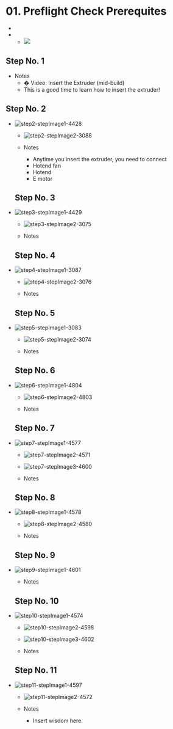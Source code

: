 # 01. Preflight Check Prerequites

   -
   -    - ![](https://d17kynu4zpq5hy.cloudfront.net/igi/imade3d/1nEWeUmIBER3QNYy.medium)


  ## Step No. 1


   - Notes
     - � Video: Insert the Extruder (mid-build)
     - This is a good time to learn how to insert the extruder!

  ## Step No. 2

- ![step2-stepImage1-4428](https://d17kynu4zpq5hy.cloudfront.net/igi/imade3d/buyHaiLJQblPSLRP.medium)
     - ![step2-stepImage2-3088](https://d17kynu4zpq5hy.cloudfront.net/igi/imade3d/oRjbNFgEx3CKAmXu.medium)

   - Notes
     - Anytime you insert the extruder, you need to connect
     - Hotend fan
     - Hotend
     - E motor

  ## Step No. 3

- ![step3-stepImage1-4429](https://d17kynu4zpq5hy.cloudfront.net/igi/imade3d/MaRjUKrWcGKcAkPH.medium)
     - ![step3-stepImage2-3075](https://d17kynu4zpq5hy.cloudfront.net/igi/imade3d/gQctVlKYMqAN5ZWa.medium)

   - Notes

  ## Step No. 4

- ![step4-stepImage1-3087](https://d17kynu4zpq5hy.cloudfront.net/igi/imade3d/UXKMGpMOqZTpSbvN.medium)
     - ![step4-stepImage2-3076](https://d17kynu4zpq5hy.cloudfront.net/igi/imade3d/iyPB3tFvbGwTqA3R.medium)

   - Notes

  ## Step No. 5

- ![step5-stepImage1-3083](https://d17kynu4zpq5hy.cloudfront.net/igi/imade3d/fFEjFAwpJO53aScL.medium)
     - ![step5-stepImage2-3074](https://d17kynu4zpq5hy.cloudfront.net/igi/imade3d/3ZGpaOqdga4qGVA1.medium)

   - Notes

  ## Step No. 6

- ![step6-stepImage1-4804](https://d17kynu4zpq5hy.cloudfront.net/igi/imade3d/rDlf3bIlaCyXMgEo.medium)
     - ![step6-stepImage2-4803](https://d17kynu4zpq5hy.cloudfront.net/igi/imade3d/oXLFpdQCbpFngjpI.medium)

   - Notes

  ## Step No. 7

- ![step7-stepImage1-4577](https://d17kynu4zpq5hy.cloudfront.net/igi/imade3d/22FlN1iZipMZBKNk.medium)
     - ![step7-stepImage2-4571](https://d17kynu4zpq5hy.cloudfront.net/igi/imade3d/2yREBpVIdDm2QptT.medium)
     - ![step7-stepImage3-4600](https://d17kynu4zpq5hy.cloudfront.net/igi/imade3d/JcYkArS1V3X1mGtd.medium)

   - Notes

  ## Step No. 8

- ![step8-stepImage1-4578](https://d17kynu4zpq5hy.cloudfront.net/igi/imade3d/ZAun1xV651qS3c4V.medium)
     - ![step8-stepImage2-4580](https://d17kynu4zpq5hy.cloudfront.net/igi/imade3d/cJwFsWDmHnnvWlUV.medium)

   - Notes

  ## Step No. 9

- ![step9-stepImage1-4601](https://d17kynu4zpq5hy.cloudfront.net/igi/imade3d/VV2DQVSaiHIP4UcT.medium)

   - Notes

  ## Step No. 10

- ![step10-stepImage1-4574](https://d17kynu4zpq5hy.cloudfront.net/igi/imade3d/Whek1pDLuxyYTORx.medium)
     - ![step10-stepImage2-4598](https://d17kynu4zpq5hy.cloudfront.net/igi/imade3d/eBrAkJaNQHSQTPkf.medium)
     - ![step10-stepImage3-4602](https://d17kynu4zpq5hy.cloudfront.net/igi/imade3d/4ljUBkwMumDOZGHm.medium)

   - Notes

  ## Step No. 11

- ![step11-stepImage1-4597](https://d17kynu4zpq5hy.cloudfront.net/igi/imade3d/n3vY2PKMTbHXlift.medium)
     - ![step11-stepImage2-4572](https://d17kynu4zpq5hy.cloudfront.net/igi/imade3d/kgXcNcJdlNMsFqgW.medium)

   - Notes
     - Insert wisdom here.
